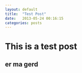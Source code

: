 ```yaml
---
layout: default
title:  "Test Post"
date:   2013-05-24 00:16:15
categories: posts
---
```


This is a test post
===
er ma gerd
---
